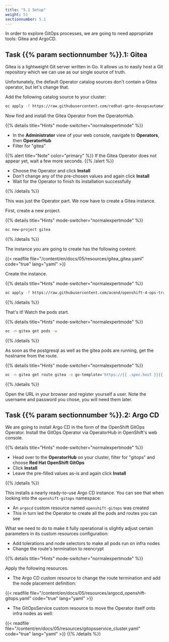 ```yaml
---
title: "5.1 Setup"
weight: 51
sectionnumber: 5.1
---
```


In order to explore GitOps processes, we are going to need appropriate tools: Gitea and ArgoCD.


## Task {{% param sectionnumber %}}.1: Gitea

Gitea is a lightweight Git server written in Go.
It allows us to easily host a Git repository which we can use as our single source of truth.

Unfortunately, the default Operator catalog sources don't contain a Gitea operator, but let's change that.

Add the following catalog source to your cluster:

```bash
oc apply -f https://raw.githubusercontent.com/redhat-gpte-devopsautomation/gitea-operator/master/catalog_source.yaml
```

Now find and install the Gitea Operator from the OperatorHub.

{{% details title="Hints" mode-switcher="normalexpertmode" %}}

* In the **Administrator** view of your web console, navigate to **Operators**, then **OperatorHub**
* Filter for "gitea"

{{% alert title="Note" color="primary" %}}
If the Gitea Operator does not appear yet, wait a few more seconds.
{{% /alert %}}

* Choose the Operator and click **Install**
* Don't change any of the pre-chosen values and again click **Install**
* Wait for the Operator to finish its installation successfully

{{% /details %}}

This was just the Operator part.
We now have to create a Gitea instance.

First, create a new project.

{{% details title="Hints" mode-switcher="normalexpertmode" %}}

```bash
oc new-project gitea
```

{{% /details %}}

The instance you are going to create has the following content:

{{< readfile file="/content/en/docs/05/resources/gitea_gitea.yaml" code="true" lang="yaml" >}}

Create the instance.

{{% details title="Hints" mode-switcher="normalexpertmode" %}}

```bash
oc apply -f https://raw.githubusercontent.com/acend/openshift-4-ops-training/main/content/en/docs/05/resources/gitea_gitea.yaml
```

{{% /details %}}

That's it!
Watch the pods start.

{{% details title="Hints" mode-switcher="normalexpertmode" %}}

```bash
oc -n gitea get pods -w
```

{{% /details %}}

As soon as the postgresql as well as the gitea pods are running, get the hostname from the route.

{{% details title="Hints" mode-switcher="normalexpertmode" %}}

```bash
oc -n gitea get route gitea -o go-template='https://{{ .spec.host }}{{ "\n" }}'
```

{{% /details %}}

Open the URL in your browser and register yourself a user.
Note the username and password you chose, you will need them later.


## Task {{% param sectionnumber %}}.2: Argo CD

We are going to install Argo CD in the form of the OpenShift GitOps Operator. Install the GitOps Operator via OperatorHub in OpenShift's web console.

{{% details title="Hints" mode-switcher="normalexpertmode" %}}

* Head over to the **OperatorHub** on your cluster, filter for "gitops" and choose **Red Hat OpenShift GitOps**
* Click **Install**
* Leave the pre-filled values as-is and again click **Install**

{{% /details %}}

This installs a nearly ready-to-use Argo CD instance.
You can see that when looking into the `openshift-gitops` namespace:

* An `argocd` custom resource named `openshift-gitops` was created
* This in turn led the Operator to create all the pods and routes you can see

What we need to do to make it fully operational is slightly adjust certain parameters in its custom resources configuration:

* Add tolerations and node selectors to make all pods run on infra nodes
* Change the route's termination to reencrypt

{{% details title="Hints" mode-switcher="normalexpertmode" %}}

Apply the following resources.

* The Argo CD custom resource to change the route termination and add the node placement definition:

{{< readfile file="/content/en/docs/05/resources/argocd_openshift-gitops.yaml" code="true" lang="yaml" >}}

* The GitOpsService custom resource to move the Operator itself onto infra nodes as well:

{{< readfile file="/content/en/docs/05/resources/gitopsservice_cluster.yaml" code="true" lang="yaml" >}}
{{% /details %}}
